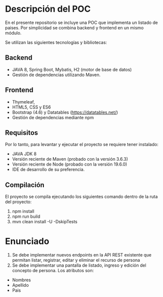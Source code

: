 # Descripción del POC

En el presente repositorio se incluye una POC que implementa un listado de paises. Por simplicidad se combina backend y frontend en un mismo módulo. 

Se utilizan las siguientes tecnologías y bibliotecas:

## Backend 
- JAVA 8, Spring Boot, Mybatis, H2 (motor de base de datos)
- Gestión de dependencias utilizando Maven.

## Frontend
- Thymeleaf, 
- HTML5, CSS y ES6 
- Bootstrap (4.6) y Datatables (https://datatables.net/)
- Gestión de dependencias mediante npm

## Requisitos

Por lo tanto, para levantar y ejecutar el proyecto se requiere tener instalado:

- JAVA JDK 8
- Versión reciente de Maven (probado con la versión 3.6.3)
- Versión reciente de Node (probado con la versión 19.6.0)
- IDE de desarrollo de su preferencia.

## Compilación

El proyecto se compila ejecutando los siguientes comando dentro de la ruta del proyecto:

1) npm install
2) npm run build
3) mvn clean install -U -DskipTests

# Enunciado

1) Se debe implementar nuevos endpoints en la API REST existente que permitan listar, registrar, editar y eliminar el recurso de persona
2) Se debe implementar una pantalla de listado, ingreso y edición del concepto de persona. Los atributos son:
- Nombres
- Apellido
- Pais









